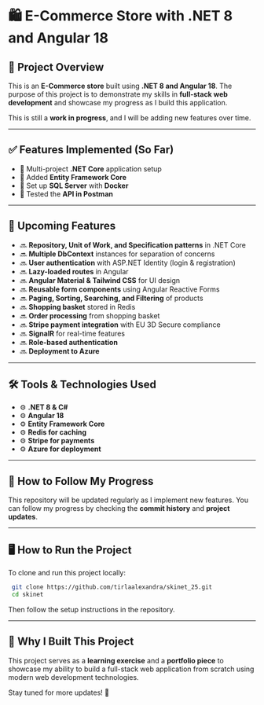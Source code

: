 # 🛍️ E-Commerce Store with .NET 8 and Angular 18

## 📌 Project Overview

This is an **E-Commerce store** built using **.NET 8 and Angular 18**. The purpose of this project is to demonstrate my skills in **full-stack web development** and showcase my progress as I build this application.

This is still a **work in progress**, and I will be adding new features over time.

---

## ✅ Features Implemented (So Far)

- 🔹 Multi-project **.NET Core** application setup
- 🔹 Added **Entity Framework Core**
- 🔹 Set up **SQL Server** with **Docker**
- 🔹 Tested the **API in Postman**

---

## 🚀 Upcoming Features

- 🔜 **Repository, Unit of Work, and Specification patterns** in .NET Core
- 🔜 **Multiple DbContext** instances for separation of concerns
- 🔜 **User authentication** with ASP.NET Identity (login & registration)
- 🔜 **Lazy-loaded routes** in Angular
- 🔜 **Angular Material & Tailwind CSS** for UI design
- 🔜 **Reusable form components** using Angular Reactive Forms
- 🔜 **Paging, Sorting, Searching, and Filtering** of products
- 🔜 **Shopping basket** stored in Redis
- 🔜 **Order processing** from shopping basket
- 🔜 **Stripe payment integration** with EU 3D Secure compliance
- 🔜 **SignalR** for real-time features
- 🔜 **Role-based authentication**
- 🔜 **Deployment to Azure**

---

## 🛠️ Tools & Technologies Used

- ⚙️ **.NET 8 & C#**
- ⚙️ **Angular 18**
- ⚙️ **Entity Framework Core**
- ⚙️ **Redis for caching**
- ⚙️ **Stripe for payments**
- ⚙️ **Azure for deployment**

---

## 📌 How to Follow My Progress

This repository will be updated regularly as I implement new features. You can follow my progress by checking the **commit history** and **project updates**.

---

## 🖥️ How to Run the Project

To clone and run this project locally:

```sh
 git clone https://github.com/tirlaalexandra/skinet_25.git
 cd skinet
```

Then follow the setup instructions in the repository.

---

## 🎯 Why I Built This Project

This project serves as a **learning exercise** and a **portfolio piece** to showcase my ability to build a full-stack web application from scratch using modern web development technologies.

Stay tuned for more updates! 🚀

